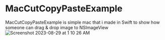 # MacCutCopyPasteExample
MacCutCopyPasteExample  is simple mac that i made in Swift to show how someone can drag &amp; drop image to NSImageView
![Screenshot 2023-08-29 at 1 10 26 AM](https://github.com/angelosstaboulis/MacCutCopyPasteExample/assets/79055304/476d3586-1cda-47f6-8d23-c3c348efcde0)
